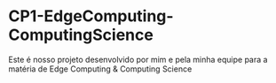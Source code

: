 # CP1-EdgeComputing-ComputingScience
Este é nosso projeto desenvolvido por mim e pela minha equipe para a matéria de Edge Computing &amp; Computing Science
